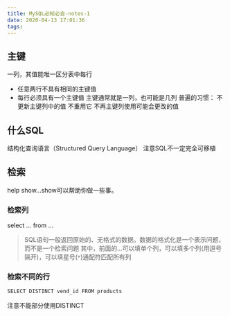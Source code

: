 ```yaml
---
title: MySQL必知必会-notes-1
date: 2020-04-13 17:01:36
tags:
---
```


<!--more-->

## 主键
一列，其值能唯一区分表中每行
+ 任意两行不具有相同的主键值
+ 每行必须具有一个主键值
主键通常就是一列，也可能是几列
    普遍的习惯：
    不更新主键列中的值
    不重用它
    不再主键列使用可能会更改的值

## 什么SQL
结构化查询语言（Structured Query Language）
注意SQL不一定完全可移植

## 检索
help show...show可以帮助你做一些事。
### 检索列
select ... from ...
>SQL语句一般返回原始的、无格式的数据。数据的格式化是一个表示问题，而不是一个检索问题
其中，前面的...可以填单个列，可以填多个列(用逗号隔开)，可以填星号(`*`)通配符匹配所有列

### 检索不同的行
```java
SELECT DISTINCT vend_id FROM products
```
注意不能部分使用DISTINCT

### 